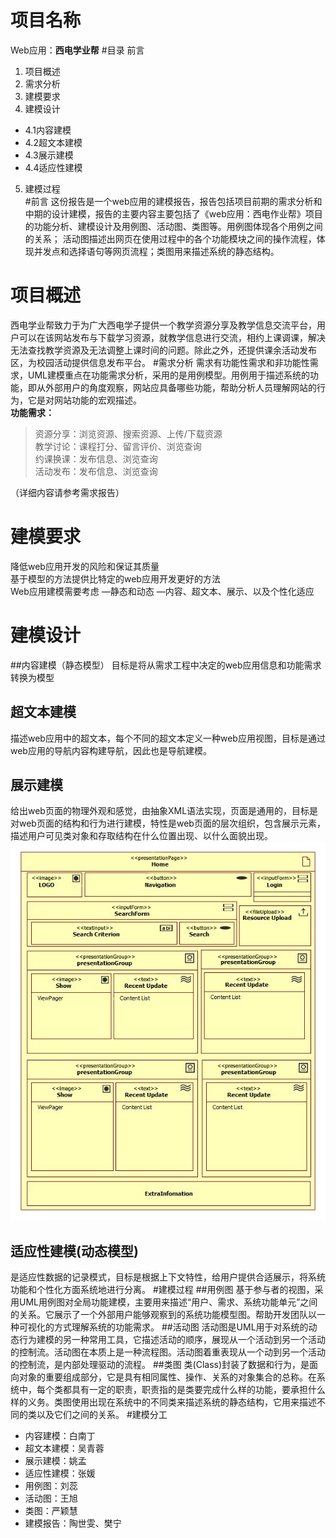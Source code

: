 # 项目名称

Web应用：**西电学业帮**
#目录
前言      
1. 项目概述  
2. 需求分析  
3. 建模要求  
4. 建模设计  
- 4.1内容建模  
- 4.2超文本建模  
- 4.3展示建模  
- 4.4适应性建模  
5. 建模过程    
#前言
这份报告是一个web应用的建模报告，报告包括项目前期的需求分析和中期的设计建模，报告的主要内容主要包括了《web应用：西电作业帮》项目的功能分析、建模设计及用例图、活动图、类图等。用例图体现各个用例之间的关系；
活动图描述出网页在使用过程中的各个功能模块之间的操作流程，体现并发点和选择语句等网页流程；类图用来描述系统的静态结构。   

# 项目概述
西电学业帮致力于为广大西电学子提供一个教学资源分享及教学信息交流平台，用户可以在该网站发布与下载学习资源，就教学信息进行交流，相约上课调课，解决无法查找教学资源及无法调整上课时间的问题。除此之外，还提供课余活动发布区，为校园活动提供信息发布平台。
#需求分析
需求有功能性需求和非功能性需求，UML建模重点在功能需求分析，采用的是用例模型。用例用于描述系统的功能，即从外部用户的角度观察，网站应具备哪些功能，帮助分析人员理解网站的行为，它是对网站功能的宏观描述。  
 **功能需求：**
 > 资源分享：浏览资源、搜索资源、上传/下载资源   
教学讨论：课程打分、留言评价、浏览查询   
约课换课：发布信息、浏览查询   
活动发布：发布信息、浏览查询  

（详细内容请参考需求报告）
# 建模要求
降低web应用开发的风险和保证其质量  
  基于模型的方法提供比特定的web应用开发更好的方法  
Web应用建模需要考虑
—静态和动态
—内容、超文本、展示、以及个性化适应
# 建模设计
##内容建模（静态模型）
目标是将从需求工程中决定的web应用信息和功能需求转换为模型
## 超文本建模
描述web应用中的超文本，每个不同的超文本定义一种web应用视图，目标是通过web应用的导航内容构建导航，因此也是导航建模。
## 展示建模
给出web页面的物理外观和感觉，由抽象XML语法实现，页面是通用的，目标是对web页面的结构和行为进行建模，特性是web页面的层次组织，包含展示元素，描述用户可见类对象和存取结构在什么位置出现、以什么面貌出现。  
![展示模型](https://github.com/DetachmentOfWomen/WebTask/blob/master/task4/%E5%B1%95%E7%A4%BA%E6%A8%A1%E5%9E%8B.png?raw=true)

## 适应性建模(动态模型)
是适应性数据的记录模式，目标是根据上下文特性，给用户提供合适展示，将系统功能和个性化方面系统地进行分离。
#建模过程
##用例图
基于参与者的视图，采用UML用例图对全局功能建模，主要用来描述“用户、需求、系统功能单元”之间的关系。它展示了一个外部用户能够观察到的系统功能模型图。帮助开发团队以一种可视化的方式理解系统的功能需求。
##活动图
活动图是UML用于对系统的动态行为建模的另一种常用工具，它描述活动的顺序，展现从一个活动到另一个活动的控制流。活动图在本质上是一种流程图。活动图着重表现从一个动到另一个活动的控制流，是内部处理驱动的流程。
##类图
类(Class)封装了数据和行为，是面向对象的重要组成部分，它是具有相同属性、操作、关系的对象集合的总称。在系统中，每个类都具有一定的职责，职责指的是类要完成什么样的功能，要承担什么样的义务。类图使用出现在系统中的不同类来描述系统的静态结构，它用来描述不同的类以及它们之间的关系。
#建模分工
- 内容建模：白南丁
- 超文本建模：吴青蓉
- 展示建模：姚孟
- 适应性建模：张媛
- 用例图：刘蕊
- 活动图：王旭
- 类图：严颖慧
- 建模报告：陶世雯、樊宁

